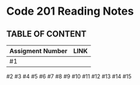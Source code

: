 # Code 201 Reading Notes
 ## TABLE OF CONTENT
 | **Assigment Number** |**LINK**|
 | -------------------  | ------ |
 | #1                   |        |
#2
#3
#4
#5
#6
#7
#8
#9
#10
#11
#12
#13
#14
#15
